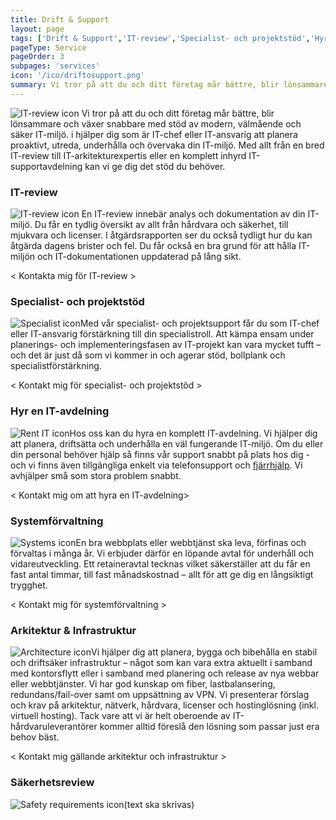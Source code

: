 ```yaml
---
title: Drift & Support
layout: page
tags: ['Drift & Support','IT-review','Specialist- och projektstöd','Hyr en IT-avdelning','Systemförvaltning','Arkitektur & Infrastruktur','Säkerhetsreview']
pageType: Service
pageOrder: 3
subpages: 'services'
icon: '/ico/driftosupport.png'
summary: Vi tror på att du och ditt företag mår bättre, blir lönsammare och växer snabbare med stöd av modern, välmående och säker IT-miljö. i hjälper dig som är IT-chef eller IT-ansvarig att planera proaktivt, utreda, underhålla och övervaka din IT-miljö. Med allt från en bred IT-review till IT-arkitekturexpertis eller en komplett inhyrd IT-supportavdelning kan vi ge dig det stöd du behöver.
---
```


<img src="/ico/driftosupport.png" alt="IT-review icon" class="operations-icon"> Vi tror på att du och ditt företag mår bättre, blir lönsammare och växer snabbare med stöd av modern, välmående och säker IT-miljö. i hjälper dig som är IT-chef eller IT-ansvarig att planera proaktivt, utreda, underhålla och övervaka din IT-miljö. Med allt från en bred IT-review till IT-arkitekturexpertis eller en komplett inhyrd IT-supportavdelning kan vi ge dig det stöd du behöver.

### IT-review
<img src="/ico/itreview.png" alt="IT-review icon" class="operations-icon"> En IT-review innebär analys och dokumentation av din IT-miljö. Du får en tydlig översikt av allt från hårdvara och säkerhet, till mjukvara och licenser. I åtgärdsrapporten ser du också tydligt hur du kan åtgärda dagens brister och fel. Du får också en bra grund för att hålla IT-miljön och IT-dokumentationen uppdaterad på lång sikt.

< Kontakta mig för IT-review >

### Specialist- och projektstöd
<img src="/ico/specialiststod.png" alt="Specialist icon" class="operations-icon">Med vår specialist- och projektsupport får du som IT-chef eller IT-ansvarig förstärkning till din specialistroll. Att kämpa ensam under planerings- och implementeringsfasen av IT-projekt kan vara mycket tufft – och det är just då som vi kommer in och agerar stöd, bollplank och specialistförstärkning.

< Kontakt mig för specialist- och projektstöd >

### Hyr en IT-avdelning
<img src="/ico/hyrenitavdelning.png" alt="Rent IT icon" class="operations-icon">Hos oss kan du hyra en komplett IT-avdelning. Vi hjälper dig att planera, driftsätta och underhålla en väl fungerande IT-miljö. Om du eller din personal behöver hjälp så finns vår support snabbt på plats hos dig - och vi finns även tillgängliga enkelt via telefonsupport och [fjärrhjälp](/sections/help). Vi avhjälper små som stora problem snabbt.

< Kontakt mig om att hyra en IT-avdelning>

### Systemförvaltning
<img src="/ico/systemforvaltning.png" alt="Systems icon" class="operations-icon">En bra webbplats eller webbtjänst ska leva, förfinas och förvaltas i många år. Vi erbjuder därför en löpande avtal för underhåll och vidareutveckling. Ett retaineravtal tecknas vilket säkerställer att du får en fast antal timmar, till fast månadskostnad – allt för att ge dig en långsiktigt trygghet.

< Kontakt mig för systemförvaltning >

### Arkitektur & Infrastruktur
<img src="/ico/arkitekturochinfrastruktur.png" alt="Architecture icon" class="operations-icon">Vi hjälper dig att planera, bygga och bibehålla en stabil och driftsäker infrastruktur – något som kan vara extra aktuellt i samband med kontorsflytt eller i samband med planering och release av nya webbar eller webbtjänster. Vi har god kunskap om fiber, lastbalansering, redundans/fail-over samt om uppsättning av VPN. Vi presenterar förslag och krav på arkitektur, nätverk, hårdvara, licenser och hostinglösning (inkl. virtuell hosting). Tack vare att vi är helt oberoende av IT-hårdvaruleverantörer kommer alltid föreslå den lösning som passar just era behov bäst.

< Kontakt mig gällande arkitektur och infrastruktur >

### Säkerhetsreview
<img src="/ico/sakerhetsreview.png" alt="Safety requirements icon" class="operations-icon">(text ska skrivas)

